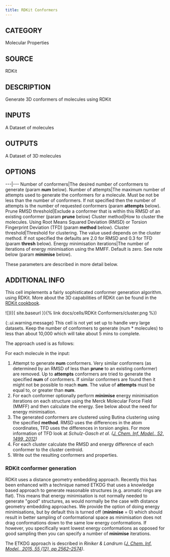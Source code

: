 ```yaml
---
title: RDKit Conformers
---
```


## CATEGORY
Molecular Properties
## SOURCE
RDKit
## DESCRIPTION
Generate 3D conformers of molecules using RDKit

## INPUTS
A Dataset of molecules

## OUTPUTS
A Dataset of 3D molecules

## OPTIONS

---|---
Number of conformers|The desired number of conformers to generate (param **num** below).
Number of attempts|The maximum number of attempts used to generate the conformers for a molecule. Must be not be less than the number of conformers. If not specified then the number of attempts is the number of requested conformers (param **attempts** below).
Prune RMSD threshold|Exclude a conformer that is within this RMSD of an existing conformer (param **prune** below)
Cluster method|How to cluster the molecules. Using Root Means Squared Deviation (RMSD) or Torsion Fingerprint Deviation (TFD) (param **method** below).
Cluster threshold|Threshold for clustering. The value used depends on the cluster method. If not specified the defaults are 2.0 for RMSD and 0.3 for TFD (param **thresh** below).
Energy minimisation iterations|The number of iterations of energy minimisation using the MMFF. Default is zero. See note below (param **minimise** below).

These parameters are described in more detail below.

## ADDITIONAL INFO

This cell implements a fairly sophisticated conformer generation algorithm. using RDKit. More about the 3D capabilities of RDKit can be found in the [RDKit cookbook](http://rdkit.org/docs/Cookbook.html#d-functionality-in-the-rdkit).

![]({{ site.baseurl }}{% link docs/cells/RDKit Conformers/cluster.png %})

{:.ui.warning.message}
This cell is not yet set up to handle very large datasets. Keep the number of conformers to generate (num * molecules) to less than about 10,000 which will take about 5 mins to complete.

The approach used is as follows:

For each molecule in the input:

1. Attempt to generate **num** conformers. Very similar conformers (as determined by an RMSD of less than **prune** to an existing conformer) are removed. Up to **attempts** conformers are tried to generate the specified **num** of conformers. If similar conformers are found then it might not be possible to reach **num**. The value of **attempts** must be equal to, or greater than **num**.
2. For each conformer optionally perform **minimise** energy minimisation iterations on each structure using the Merck Molecular Force Field (MMFF) and then calculate the energy. See below about the need for energy minimisation.
3. The generated conformers are clustered using Butina clustering using the specified **method**. RMSD uses the differences in the atom coordinates, TFD uses the differences in torsion angles. For more information of TFD look at <cite>Schulz-Gasch et al. ([J. Chem. Inf. Model., 52, 1499, 2012](http://pubs.acs.org/doi/abs/10.1021/ci2002318))</cite>
4. For each cluster calculate the RMSD and energy difference of each conformer to the cluster centroid.
5. Write out the resulting conformers and properties.

### RDKit conformer generation

RDKit uses a distance geometry embedding approach. Recently this has been enhanced with a technique named ETKDG that uses a knowledge based approach to generate reasonable structures (e.g. aromatic rings are flat). This means that energy minimisation is not normally needed to generate "good" structures, as would normally be the case with distance geometry embedding approaches. We provide the option of doing energy minimisations, but by default this is turned off (**minimise** = 0) which should result in better sampling of conformational space as minimisation does not drag conformations down to the same low energy conformations. If however, you specifically want lowest energy conformations as opposed for good sampling then you can specify a number of **minimise** iterations.

The ETKDG approach is described in <cite>Riniker & Landrum ([J. Chem. Inf. Model., 2015, 55 (12), pp 2562–2574](http://pubs.acs.org/doi/abs/10.1021/acs.jcim.5b00654))</cite>.
